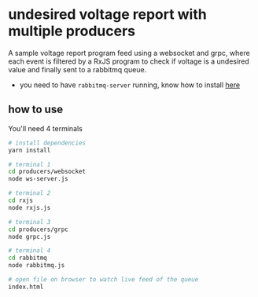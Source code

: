 # undesired voltage report with multiple producers

A sample voltage report program feed using a websocket and grpc, where each event is filtered by a RxJS program to check if voltage is a undesired value and finally sent to a rabbitmq queue.

- you need to have `rabbitmq-server` running, know how to install [here](https://www.vultr.com/docs/how-to-install-rabbitmq-on-ubuntu-16-04-47)

## how to use

You'll need 4 terminals

```bash
# install dependencies
yarn install
```

```bash
# terminal 1
cd producers/websocket
node ws-server.js
```

```bash
# terminal 2
cd rxjs
node rxjs.js
```

```bash
# terminal 3
cd producers/grpc
node grpc.js
```

```bash
# terminal 4
cd rabbitmq
node rabbitmq.js
```

```bash
# open file on browser to watch live feed of the queue
index.html
```